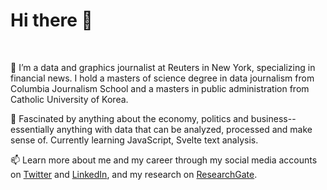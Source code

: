 <h1> Hi there 👋 </h1>
<br>

👀 I’m a data and graphics journalist at Reuters in New York, specializing in financial news. I hold a masters of science degree in data journalism from Columbia Journalism School and a masters in public administration from Catholic University of Korea.

💞️ Fascinated by anything about the economy, politics and business-- essentially anything with data that can be analyzed, processed and make sense of. Currently learning JavaScript, Svelte text analysis. 

📫 Learn more about me and my career through my social media accounts on [Twitter](https://twitter.com/prinzmagtulis) and [LinkedIn](https://www.linkedin.com/in/prinzmagtulis/), and my research on [ResearchGate](https://www.researchgate.net/profile/Prinz-Magtulis).
